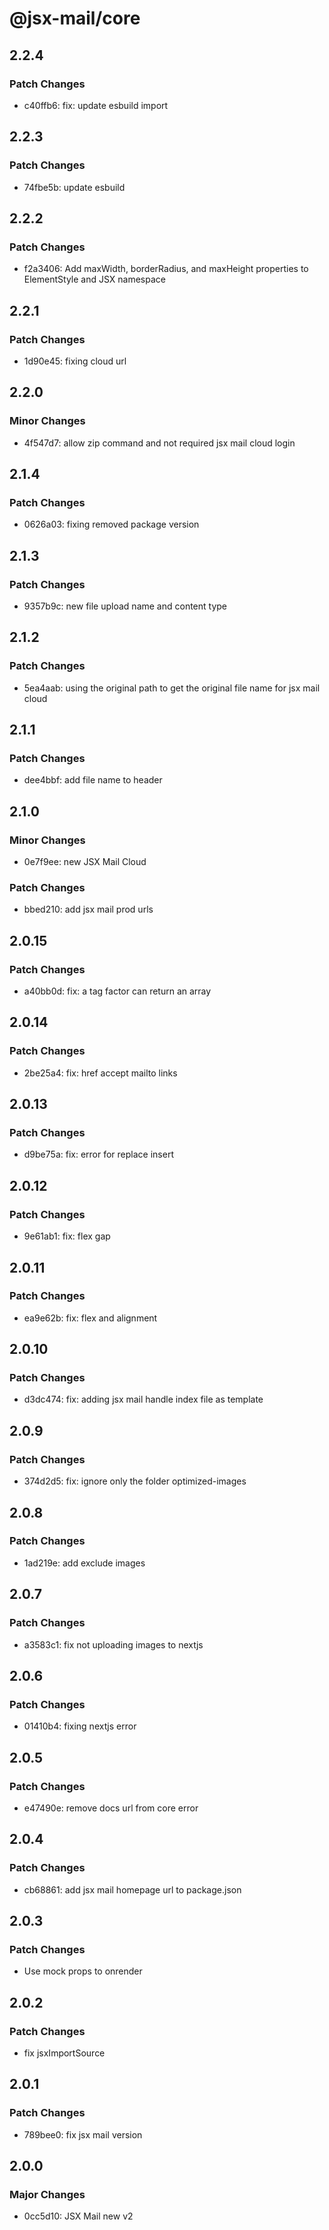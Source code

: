 # @jsx-mail/core

## 2.2.4

### Patch Changes

- c40ffb6: fix: update esbuild import

## 2.2.3

### Patch Changes

- 74fbe5b: update esbuild

## 2.2.2

### Patch Changes

- f2a3406: Add maxWidth, borderRadius, and maxHeight properties to ElementStyle and JSX namespace

## 2.2.1

### Patch Changes

- 1d90e45: fixing cloud url

## 2.2.0

### Minor Changes

- 4f547d7: allow zip command and not required jsx mail cloud login

## 2.1.4

### Patch Changes

- 0626a03: fixing removed package version

## 2.1.3

### Patch Changes

- 9357b9c: new file upload name and content type

## 2.1.2

### Patch Changes

- 5ea4aab: using the original path to get the original file name for jsx mail cloud

## 2.1.1

### Patch Changes

- dee4bbf: add file name to header

## 2.1.0

### Minor Changes

- 0e7f9ee: new JSX Mail Cloud

### Patch Changes

- bbed210: add jsx mail prod urls

## 2.0.15

### Patch Changes

- a40bb0d: fix: a tag factor can return an array

## 2.0.14

### Patch Changes

- 2be25a4: fix: href accept mailto links

## 2.0.13

### Patch Changes

- d9be75a: fix: error for replace insert

## 2.0.12

### Patch Changes

- 9e61ab1: fix: flex gap

## 2.0.11

### Patch Changes

- ea9e62b: fix: flex and alignment

## 2.0.10

### Patch Changes

- d3dc474: fix: adding jsx mail handle index file as template

## 2.0.9

### Patch Changes

- 374d2d5: fix: ignore only the folder optimized-images

## 2.0.8

### Patch Changes

- 1ad219e: add exclude images

## 2.0.7

### Patch Changes

- a3583c1: fix not uploading images to nextjs

## 2.0.6

### Patch Changes

- 01410b4: fixing nextjs error

## 2.0.5

### Patch Changes

- e47490e: remove docs url from core error

## 2.0.4

### Patch Changes

- cb68861: add jsx mail homepage url to package.json

## 2.0.3

### Patch Changes

- Use mock props to onrender

## 2.0.2

### Patch Changes

- fix jsxImportSource

## 2.0.1

### Patch Changes

- 789bee0: fix jsx mail version

## 2.0.0

### Major Changes

- 0cc5d10: JSX Mail new v2

